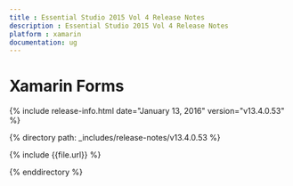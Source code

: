 ```yaml
---
title : Essential Studio 2015 Vol 4 Release Notes
description : Essential Studio 2015 Vol 4 Release Notes
platform : xamarin
documentation: ug
---
```


# Xamarin Forms

{% include release-info.html date="January 13, 2016" version="v13.4.0.53" %} 

{% directory path: _includes/release-notes/v13.4.0.53 %}


{% include {{file.url}} %}

{% enddirectory %}